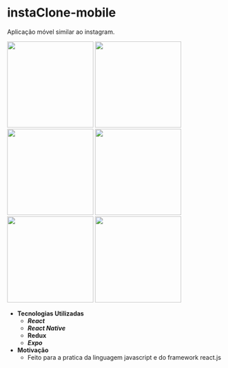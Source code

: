# instaClone-mobile
Aplicação móvel similar ao instagram.

<p>
<img src="https://github.com/brufelix/instaClone-mobile/blob/master/imageScreen/splash.jpeg" width=200/>
<img src="https://github.com/brufelix/instaClone-mobile/blob/master/imageScreen/login.jpeg" width=200/>
<img src="https://github.com/brufelix/instaClone-mobile/blob/master/imageScreen/register.jpeg" width=200/>
<img src="https://github.com/brufelix/instaClone-mobile/blob/master/imageScreen/feed.jpeg" width=200/>
<img src="https://github.com/brufelix/instaClone-mobile/blob/master/imageScreen/addPhoto.jpeg" width=200/>
<img src="https://github.com/brufelix/instaClone-mobile/blob/master/imageScreen/profile.jpeg" width=200/>
<p>

- **Tecnologias Utilizadas**
  - **_React_**
  - **_React Native_**
  - **Redux**
  - **_Expo_**
- **Motivação**
  - Feito para a pratica da linguagem javascript e do framework react.js

